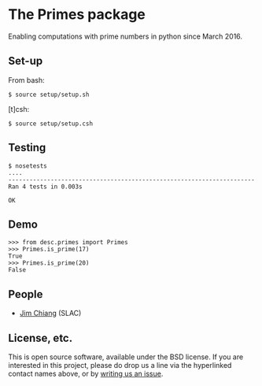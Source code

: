# The Primes package

Enabling computations with prime numbers in python since March 2016.

## Set-up
From bash:
```
$ source setup/setup.sh
```
[t]csh:
```
$ source setup/setup.csh
```

## Testing
```
$ nosetests
....
----------------------------------------------------------------------
Ran 4 tests in 0.003s

OK
```

## Demo
```
>>> from desc.primes import Primes
>>> Primes.is_prime(17)
True
>>> Primes.is_prime(20)
False
```

## People
* [Jim Chiang](https://github.com/jchiang87/Primes/issues/new?body=@jchiang87) (SLAC)

## License, etc.

This is open source software, available under the BSD license. If you are interested in this project, please do drop us a line via the hyperlinked contact names above, or by [writing us an issue](https://github.com/jchiang87/Primes/issues/new).
